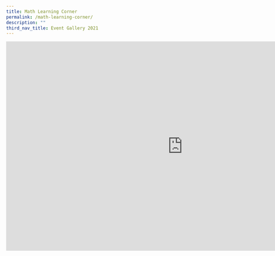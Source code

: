 ```yaml
---
title: Math Learning Corner
permalink: /math-learning-corner/
description: ""
third_nav_title: Event Gallery 2021
---
```

<iframe src="https://docs.google.com/presentation/d/e/2PACX-1vS3tmyRMVJA2dm56ctxWjCtkkpApR8eRpIUfVmnQDRlXSEmzNc72NhzcXKBzoLuhJalBEpOSoGvdwF1/embed?start=false&loop=false&delayms=10000" frameborder="0" width="960" height="569" allowfullscreen="true"></iframe>